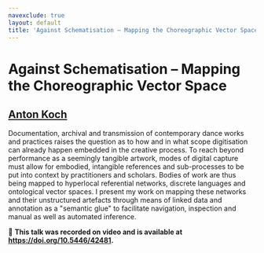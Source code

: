```yaml
---
navexclude: true
layout: default
title: 'Against Schematisation – Mapping the Choreographic Vector Space'
---
```


# Against Schematisation – Mapping the Choreographic Vector Space

## [Anton Koch](../../speaker/Q79BG8/)

Documentation, archival and transmission of contemporary dance works and practices raises the question as to how and in what scope digitisation can already happen embedded in the creative process. To reach beyond performance as a seemingly tangible artwork, modes of digital capture must allow for embodied, intangible references and sub-processes to be put into context by practitioners and scholars. Bodies of work are thus being mapped to hyperlocal referential networks, discrete languages and ontological vector spaces. I present my work on mapping these networks and their unstructured artefacts through means of linked data and annotation as a "semantic glue" to facilitate navigation, inspection and manual as well as automated inference.

🎥 **This talk was recorded on video and is available at <https://doi.org/10.5446/42481>.**